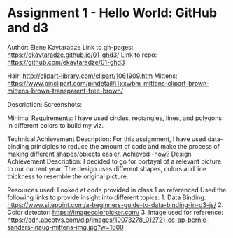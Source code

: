 Assignment 1 - Hello World: GitHub and d3  
===

Author: Elene Kavtaradze
Link to gh-pages: https://ekavtaradze.github.io/01-ghd3/
Link to repo: https://github.com/ekavtaradze/01-ghd3

Hair: http://clipart-library.com/clipart/1061909.htm
Mittens: https://www.pinclipart.com/pindetail/iTxxwbm_mittens-clipart-brown-mittens-brown-transparent-free-brown/

Description:
Screenshots:

Minimal Requirements:
  I have used circles, rectangles, lines, and polygons in different colors to build my viz.

Technical Achievement Description:
  For this assignment, I have used data-binding principles to reduce the amount of code and make the process of making different shapes/objects easier.
  Achieved -how?
Design Achievement Description:
  I decided to go for portayal of a relevant picture to our current year. The design uses different shapes, colors and line thickness to resemble the original picture.

Resources used:
  Looked at code provided in class 1 as referenced
  Used the following links to provide insight into different topics:
    1. Data Binding: https://www.sitepoint.com/a-beginners-guide-to-data-binding-in-d3-js/
    2. Color detector: https://imagecolorpicker.com/
    3. Image used for reference: https://cdn.abcotvs.com/dip/images/10073278_012721-cc-ap-bernie-sanders-inaug-mittens-img.jpg?w=1600
